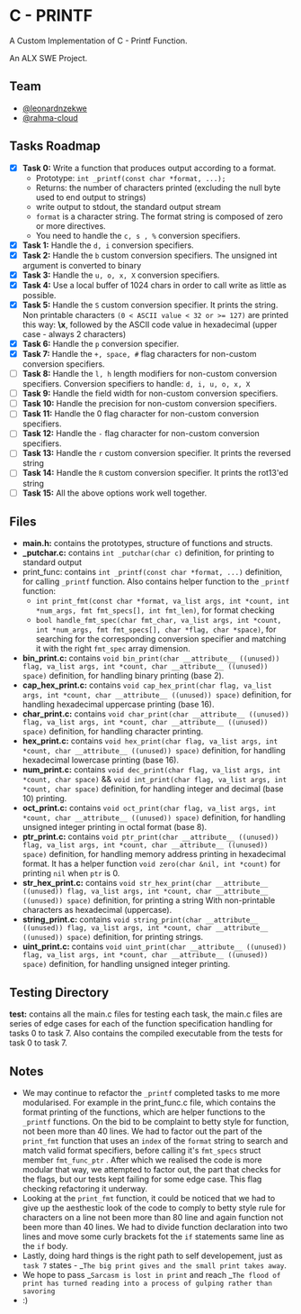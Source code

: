 # C - PRINTF

A Custom Implementation of C - Printf Function.

An ALX SWE Project.

## Team

- [@leonardnzekwe](https://github.com/leonardnzekwe)
- [@rahma-cloud](https://github.com/rahma-cloud)

## Tasks Roadmap

- [x] **Task 0:** Write a function that produces output according to a format.
    - Prototype: `int _printf(const char *format, ...);`
    - Returns: the number of characters printed (excluding the null byte used to end output to strings)
    - write output to stdout, the standard output stream
    - `format` is a character string. The format string is composed of zero or more directives.
    - You need to handle the `c, s , %` conversion specifiers.
- [x] **Task 1:** Handle the `d, i` conversion specifiers.
- [x] **Task 2:** Handle the `b` custom conversion specifiers. The unsigned int argument is converted to binary
- [x] **Task 3:** Handle the `u, o, x, X` conversion specifiers.
- [x] **Task 4:** Use a local buffer of 1024 chars in order to call write as little as possible.
- [x] **Task 5:** Handle the `S` custom conversion specifier. It prints the string. Non printable characters `(0 < ASCII value < 32 or >= 127)` are printed this way: **\x**, followed by the ASCII code value in hexadecimal (upper case - always 2 characters)
- [x] **Task 6:** Handle the `p` conversion specifier.
- [x] **Task 7:** Handle the `+, space, #` flag characters for non-custom conversion specifiers.
- [ ] **Task 8:** Handle the `l, h` length modifiers for non-custom conversion specifiers. Conversion specifiers to handle: `d, i, u, o, x, X`
- [ ] **Task 9:** Handle the field width for non-custom conversion specifiers.
- [ ] **Task 10:** Handle the precision for non-custom conversion specifiers.
- [ ] **Task 11:** Handle the 0 flag character for non-custom conversion specifiers.
- [ ] **Task 12:** Handle the `-` flag character for non-custom conversion specifiers.
- [ ] **Task 13:** Handle the `r` custom conversion specifier. It prints the reversed string
- [ ] **Task 14:** Handle the `R` custom conversion specifier. It prints the rot13'ed string
- [ ] **Task 15:** All the above options work well together.

## Files

- **main.h:** contains the prototypes, structure of functions and structs.
- **\_putchar.c:** contains `int _putchar(char c)` definition, for printing to standard output
- print_func: contains `int _printf(const char *format, ...)` definition, for calling `_printf` function. Also contains helper function to the `_printf` function:
    - `int print_fmt(const char *format, va_list args, int *count, int *num_args, fmt fmt_specs[], int fmt_len)`, for format checking
    - `bool handle_fmt_spec(char fmt_char, va_list args, int *count, int *num_args, fmt fmt_specs[], char *flag, char *space)`, for searching for the corresponding conversion specifier and matching it with the right `fmt_spec` array dimension.
- **bin_print.c:** contains `void bin_print(char __attribute__ ((unused)) flag, va_list args, int *count, char __attribute__ ((unused)) space)` definition, for handling binary printing (base 2).
- **cap_hex_print.c:** contains `void cap_hex_print(char flag, va_list args, int *count, char __attribute__ ((unused)) space)` definition, for handling hexadecimal uppercase printing (base 16).
- **char_print.c:** contains `void char_print(char __attribute__ ((unused)) flag, va_list args, int *count, char __attribute__ ((unused)) space)` definition, for handling character printing.
- **hex_print.c:** contains `void hex_print(char flag, va_list args, int *count, char __attribute__ ((unused)) space)` definition, for handling hexadecimal lowercase printing (base 16).
- **num_print.c:** contains `void dec_print(char flag, va_list args, int *count, char space)` && `void int_print(char flag, va_list args, int *count, char space)` definition, for handling integer and decimal (base 10) printing.
- **oct_print.c:** contains `void oct_print(char flag, va_list args, int *count, char __attribute__ ((unused)) space)` definition, for handling unsigned integer printing in octal format (base 8).
- **ptr_print.c:** contains `void ptr_print(char __attribute__ ((unused)) flag, va_list args, int *count, char __attribute__ ((unused)) space)` definition, for handling memory address printing in hexadecimal format. It has a helper function `void zero(char &nil, int *count)` for printing `nil` when `ptr` is 0.
- **str_hex_print.c:** contains `void str_hex_print(char __attribute__ ((unused)) flag, va_list args, int *count, char __attribute__ ((unused)) space)` definition, for printing a string With non-printable characters as hexadecimal (uppercase).
- **string_print.c:** contains `void string_print(char __attribute__ ((unused)) flag, va_list args, int *count, char __attribute__ ((unused)) space)` definition, for printing strings.
- **uint_print.c:** contains `void uint_print(char __attribute__ ((unused)) flag, va_list args, int *count, char __attribute__ ((unused)) space)` definition, for handling unsigned integer printing.

## Testing Directory

**test:** contains all the main.c files for testing each task, the main.c files are series of edge cases for each of the function specification handling for tasks 0 to task 7. Also contains the compiled executable from the tests for task 0  to task 7.

## Notes

- We may continue to refactor the `_printf` completed tasks to me more modularised. For example in the print_func.c file, which contains the format printing of the functions, which are helper functions to the  `_printf` functions. On the bid to be complaint to betty style for function, not been more than 40 lines. We had to factor out the part of the `print_fmt` function that uses an `index` of the `format` string to search and match valid format specifiers, before calling it's `fmt_specs` struct member `fmt_func_ptr` . After which we realised the code is more modular that way, we attempted to factor out, the part that checks for the flags, but our tests kept failing for some edge case. This flag checking refactoring it underway.
- Looking at the `print_fmt` function, it could be noticed that we had to give up the aesthestic look of the code to comply to betty style rule for characters on a line not been more than 80 line and again function not been more than 40 lines. We had to divide function declaration into two lines and move some curly brackets fot the `if` statements same line as the `if` body.
- Lastly, doing hard things is the right path to self developement, just as `task 7` states - _`The big print gives and the small print takes away`.
- We hope to pass _`Sarcasm is lost in print` and reach _`The flood of print has turned reading into a process of gulping rather than savoring`
- :)
